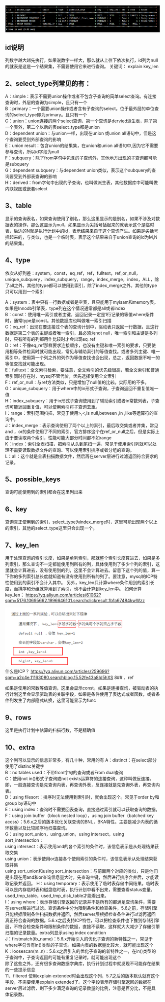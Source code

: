 ![Image text](https://github.com/huajing/resources/blob/master/mysql/20190630_1.png)
## id说明
列数字越大越先执行，如果说数字一样大，那么就从上往下依次执行，id列为null的就表是这是一个结果集，不需要使用它来进行查询。
关键词： explain key_len

## 2、select_type列常见的有：

A：simple：表示不需要union操作或者不包含子查询的简单select查询。有连接查询时，外层的查询为simple，且只有一个  
B：primary：一个需要union操作或者含有子查询的select，位于最外层的单位查询的select_type即为primary。且只有一个  
C：union：union连接的两个select查询，第一个查询是dervied派生表，除了第一个表外，第二个以后的表select_type都是union  
D：dependent union：与union一样，出现在union 或union all语句中，但是这个查询要受到外部查询的影响  
E：union result：包含union的结果集，在union和union all语句中,因为它不需要参与查询，所以id字段为null  
F：subquery：除了from字句中包含的子查询外，其他地方出现的子查询都可能是subquery  
G：dependent subquery：与dependent union类似，表示这个subquery的查询要受到外部表查询的影响  
H：derived：from字句中出现的子查询，也叫做派生表，其他数据库中可能叫做内联视图或嵌套select  

## 3、table
显示的查询表名，如果查询使用了别名，那么这里显示的是别名，如果不涉及对数据表的操作，那么这显示为null，如果显示为尖括号括起来的就表示这个是临时表，后边的N就是执行计划中的id，表示结果来自于这个查询产生。如果是尖括号括起来的，与类似，也是一个临时表，表示这个结果来自于union查询的id为M,N的结果集。

## 4、type
依次从好到差：system，const，eq_ref，ref，fulltext，ref_or_null，unique_subquery，index_subquery，range，index_merge，index，ALL，除了all之外，其他的type都可以使用到索引，除了index_merge之外，其他的type只可以用到一个索引

A：system：表中只有一行数据或者是空表，且只能用于myisam和memory表。如果是Innodb引擎表，type列在这个情况通常都是all或者index  
B：const：使用唯一索引或者主键，返回记录一定是1行记录的等值where条件时，通常type是const。其他数据库也叫做唯一索引扫描  
C：eq_ref：出现在要连接过个表的查询计划中，驱动表只返回一行数据，且这行数据是第二个表的主键或者唯一索引，且必须为not null，唯一索引和主键是多列时，只有所有的列都用作比较时才会出现eq_ref  
D：ref：不像eq_ref那样要求连接顺序，也没有主键和唯一索引的要求，只要使用相等条件检索时就可能出现，常见与辅助索引的等值查找。或者多列主键、唯一索引中，使用第一个列之外的列作为等值查找也会出现，总之，返回数据不唯一的等值查找就可能出现。  
E：fulltext：全文索引检索，要注意，全文索引的优先级很高，若全文索引和普通索引同时存在时，mysql不管代价，优先选择使用全文索引  
F：ref_or_null：与ref方法类似，只是增加了null值的比较。实际用的不多。  
G：unique_subquery：用于where中的in形式子查询，子查询返回不重复值唯一值  
H：index_subquery：用于in形式子查询使用到了辅助索引或者in常数列表，子查询可能返回重复值，可以使用索引将子查询去重。  
I：range：索引范围扫描，常见于使用>,<,is null,between ,in ,like等运算符的查询中。  
J：index_merge：表示查询使用了两个以上的索引，最后取交集或者并集，常见and ，or的条件使用了不同的索引，官方排序这个在ref_or_null之后，但是实际上由于要读取两个索引，性能可能大部分时间都不如range  
K：index：索引全表扫描，把索引从头到尾扫一遍，常见于使用索引列就可以处理不需要读取数据文件的查询、可以使用索引排序或者分组的查询。  
L：all：这个就是全表扫描数据文件，然后再在server层进行过滤返回符合要求的记录。  

## 5、possible_keys
查询可能使用到的索引都会在这里列出来

## 6、key
查询真正使用到的索引，select_type为index_merge时，这里可能出现两个以上的索引，其他的select_type这里只会出现一个。

## 7、key_len
用于处理查询的索引长度，如果是单列索引，那就整个索引长度算进去，如果是多列索引，那么查询不一定都能使用到所有的列，具体使用到了多少个列的索引，这里就会计算进去，没有使用到的列，这里不会计算进去。留意下这个列的值，算一下你的多列索引总长度就知道有没有使用到所有的列了。要注意，mysql的ICP特性使用到的索引不会计入其中。
另外，key_len只计算where条件用到的索引长度，而排序和分组就算用到了索引，也不会计算到key_len中。
如何计算key_len：
https://yq.aliyun.com/articles/61062?spm=5176.10695662.1996646101.searchclickresult.1b1a67484kwWzz

![Image text](https://github.com/huajing/resources/blob/master/mysql/20190630_2.png)
什么是ICP？
https://yq.aliyun.com/articles/259696?spm=a2c4e.11163080.searchblog.15.52fe43a8Id5hXS
8## 、ref

如果是使用的常数等值查询，这里会显示const，如果是连接查询，被驱动表的执行计划这里会显示驱动表的关联字段，如果是条件使用了表达式或者函数，或者条件列发生了内部隐式转换，这里可能显示为func

## 9、rows

这里是执行计划中估算的扫描行数，不是精确值

## 10、extra

这个列可以显示的信息非常多，有几十种，常用的有
A：distinct：在select部分使用了distinc关键字  
B：no tables used：不带from字句的查询或者From dual查询  
C：使用not in()形式子查询或not exists运算符的连接查询，这种叫做反连接。即，一般连接查询是先查询内表，再查询外表，反连接就是先查询外表，再查询内表。   
D：using filesort：排序时无法使用到索引时，就会出现这个。常见于order by和group by语句中  
E：using index：查询时不需要回表查询，直接通过索引就可以获取查询的数据。  
F：using join buffer（block nested loop），using join buffer（batched key accss）：5.6.x之后的版本优化关联查询的BNL，BKA特性。主要是减少内表的循环数量以及比较顺序地扫描查询。  
G：using sort_union，using_union，using intersect，using sort_intersection：    
using intersect：表示使用and的各个索引的条件时，该信息表示是从处理结果获取交集  
using union：表示使用or连接各个使用索引的条件时，该信息表示从处理结果获取并集  
using sort_union和using sort_intersection：与前面两个对应的类似，只是他们是出现在用and和or查询信息量大时，先查询主键，然后进行排序合并后，才能读取记录并返回。
H：using temporary：表示使用了临时表存储中间结果。临时表可以是内存临时表和磁盘临时表，执行计划中看不出来，需要查看status变量，used_tmp_table，used_tmp_disk_table才能看出来。  
I：using where：表示存储引擎返回的记录并不是所有的都满足查询条件，需要在server层进行过滤。查询条件中分为限制条件和检查条件，5.6之前，存储引擎只能根据限制条件扫描数据并返回，然后server层根据检查条件进行过滤再返回真正符合查询的数据。5.6.x之后支持ICP特性，可以把检查条件也下推到存储引擎层，不符合检查条件和限制条件的数据，直接不读取，这样就大大减少了存储引擎扫描的记录数量。extra列显示using index condition  
J：firstmatch(tb_name)：5.6.x开始引入的优化子查询的新特性之一，常见于where字句含有in()类型的子查询。如果内表的数据量比较大，就可能出现这个  
K：loosescan(m..n)：5.6.x之后引入的优化子查询的新特性之一，在in()类型的子查询中，子查询返回的可能有重复记录时，就可能出现这个  
除了这些之外，还有很多查询数据字典库，执行计划过程中就发现不可能存在结果的一些提示信息  
11、filtered  使用explain extended时会出现这个列，5.7之后的版本默认就有这个字段，不需要使用explain extended了。这个字段表示存储引擎返回的数据在server层过滤后，剩下多少满足查询的记录数量的比例，注意是百分比，不是具体记录数。  
